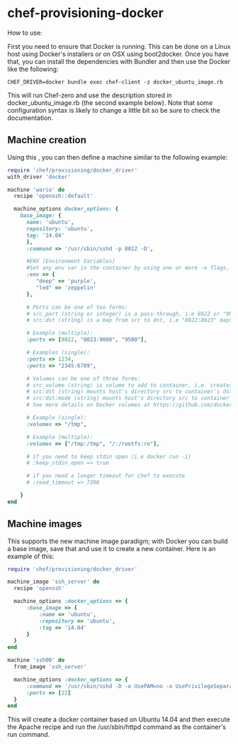 # chef-provisioning-docker

How to use:

First you need to ensure that Docker is running. This can be done on a Linux host using Docker's installers or on OSX using boot2docker. Once you have that, you can install the dependencies with Bundler and then use the Docker  like the following:

```
CHEF_DRIVER=docker bundle exec chef-client -z docker_ubuntu_image.rb
```

This will run Chef-zero and use the description stored in docker_ubuntu_image.rb (the second example below). Note that some configuration syntax is likely to change a little bit so be sure to check the documentation.

## Machine creation

Using this , you can then define a machine similar to the following example:

```ruby
require 'chef/provisioning/docker_driver'
with_driver 'docker'

machine 'wario' do
  recipe 'openssh::default'

  machine_options docker_options: {
    base_image: {
      name: 'ubuntu',
      repository: 'ubuntu',
      tag: '14.04'
      },
      :command => '/usr/sbin/sshd -p 8022 -D',

      #ENV (Environment Variables)
      #Set any env var in the container by using one or more -e flags, even overriding those already defined by the developer with a Dockerfile ENV
      :env => {
         "deep" => 'purple',
         "led" => 'zeppelin'
      },

      # Ports can be one of two forms:
      # src_port (string or integer) is a pass-through, i.e 8022 or "9933"
      # src:dst (string) is a map from src to dst, i.e "8022:8023" maps 8022 externally to 8023 in the container

      # Example (multiple):
      :ports => [8022, "8023:9000", "9500"],

      # Examples (single):
      :ports => 1234,
      :ports => "2345:6789",

      # Volumes can be one of three forms:
      # src_volume (string) is volume to add to container, i.e. creates new volume inside container at "/tmp"
      # src:dst (string) mounts host's directory src to container's dst, i.e "/tmp:/tmp1" mounts host's directory /tmp to container's /tmp1
      # src:dst:mode (string) mounts host's directory src to container's dst with the specified mount option, i.e "/:/rootfs:ro" mounts read-only host's root (/) folder to container's /rootfs
      # See more details on Docker volumes at https://github.com/docker/docker/blob/master/docs/sources/userguide/dockervolumes.md .

      # Example (single):
      :volumes => "/tmp",

      # Example (multiple):
      :volumes => ["/tmp:/tmp", "/:/rootfs:ro"],

      # if you need to keep stdin open (i.e docker run -i)
      # :keep_stdin_open => true

      # if you need a longer timeout for chef to execute
      # :read_timeout => 7200

    }
end
```

## Machine images

This  supports the new machine image paradigm; with Docker you can build a base image, save that and use it to create a new container. Here is an example of this:

```ruby
require 'chef/provisioning/docker_driver'

machine_image 'ssh_server' do
  recipe 'openssh'

  machine_options :docker_options => {
      :base_image => {
          :name => 'ubuntu',
          :repository => 'ubuntu',
          :tag => '14.04'
      }
  }
end

machine 'ssh00' do
  from_image 'ssh_server'

  machine_options :docker_options => {
      :command => '/usr/sbin/sshd -D -o UsePAM=no -o UsePrivilegeSeparation=no -o PidFile=/tmp/sshd.pid',
      :ports => [22]
  }
end
```

This will create a docker container based on Ubuntu 14.04 and
then execute the Apache recipe and run the /usr/sbin/httpd command
as the container's run command.
